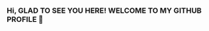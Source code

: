 ### Hi, GLAD TO SEE YOU HERE! WELCOME TO MY GITHUB PROFILE 👋

<!--
**saraasadi78/saraasadi78** is a ✨ _special_ ✨ repository because its `README.md` (this file) appears on your GitHub profile.

![Ubuntu](https://img.shields.io/badge/Ubuntu-E95420?style=flat-square&logo=ubuntu&logoColor=white)
![c](https://img.shields.io/badge/C-00599C?style=flat-square&logo=c&logoColor=white)
![C++](https://img.shields.io/badge/-C++-007ACC?style=flat-square&
![Python](https://img.shields.io/badge/Python-14354C?style=flat-square&logo=python&logoColor=white)
![Sql](http://img.shields.io/badge/-Sql-00758f?style=flat-square&logo=Mysql&logoColor=white)
![HTML](https://img.shields.io/badge/HTML-239120?style=flat-square&logo=html5&logoColor=white)
![CSS](https://img.shields.io/badge/CSS-239120?&style=flat-square&logo=css3&

-------------------------------------------------------------------------------------------------------------------------------------------------------


Here are some ideas to get you started:

- 🔭 I’m currently working on ...
- 🌱 I’m currently learning ...
- 👯 I’m looking to collaborate on ...
- 🤔 I’m looking for help with ...
- 💬 Ask me about ...
- 📫 How to reach me: ...
- 😄 Pronouns: ...
- ⚡ Fun fact: ...
-->
